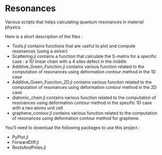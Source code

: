 # Resonances
Various scripts that helps calculating quantum resonances in material physics

Here is a short description of the files :
- Tools.jl contains functions that are useful to plot and compute resonances (using a solver)
- Scattering.jl contains a function that calculate the S-matrix for a specific case : a 1D linear chain with a 4 sites defect in the middle
- Additive_Green_Function.jl contains various function related to the computation of resonances using deformation contour method in the 1D case
- Additive_Green_Function_2D.jl contains various function related to the computation of resonances using deformation contour method in the 2D case
- diatomic_chain.jl contains various function related to the computation of resonances using deformation contour method in the specific 1D case with a two atoms unit cell
- graphene_contour.jl contains various function related to the computation of resonances using deformation contour method for graphene.

You'll need to download the following packages to use this project : 
- PyPlot.jl
- ForwardDiff.jl
- RootsAndPoles.jl
